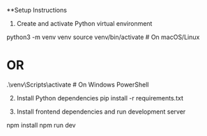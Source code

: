 **Setup Instructions
1. Create and activate Python virtual environment

python3 -m venv venv
source venv/bin/activate      # On macOS/Linux
# OR
.\venv\Scripts\activate       # On Windows PowerShell

2. Install Python dependencies
pip install -r requirements.txt

4. Install frontend dependencies and run development server

npm install
npm run dev
